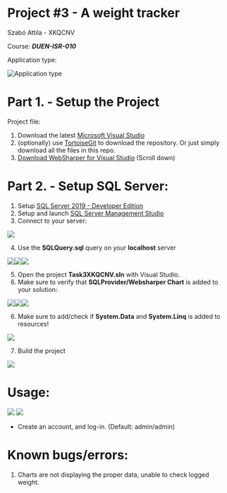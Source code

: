 # Project #3 - A weight tracker
Szabó Attila - XKQCNV

Course: ***DUEN-ISR-010***

Application type:

![Application type](https://dl.dropboxusercontent.com/s/8f3u0r6y0z5cvks/devenv_grpFm7B25y.png)

# Part 1. - Setup the Project
Project file:
1. Download the latest [Microsoft Visual Studio](https://visualstudio.microsoft.com/)
2. (optionally) use [TortoiseGit](https://tortoisegit.org/) to download the repository.
Or just simply download all the files in this repo.
3. [Download WebSharper for Visual Studio](http://websharper.com/downloads) (Scroll down) 



# Part 2. - Setup SQL Server:
1. Setup [SQL Server 2019 - Developer Edition](https://www.microsoft.com/en-us/sql-server/sql-server-downloads)
2. Setup and launch [SQL Server Management Studio](https://docs.microsoft.com/en-us/sql/ssms/download-sql-server-management-studio-ssms?view=sql-server-ver15)
3. Connect to your server:

![](https://dl.dropboxusercontent.com/s/7mcm2ckx3i58adq/Ssms_7lAJ8FmxML.png)

4. Use the **SQLQuery.sql** query on your **localhost** server

![](https://dl.dropboxusercontent.com/s/455gp344c5l24o2/Ssms_KyyGNxG9vr.png)![](https://dl.dropboxusercontent.com/s/dnooao0xpjve3l2/Ssms_UTqXIjHAoA.png)![](https://dl.dropboxusercontent.com/s/1kmxv2tekhe5g4g/Ssms_vesbo5ENBp.png)

5. Open the project **Task3XKQCNV.sln** with Visual Studio.
6. Make sure to verify that **SQLProvider/Websharper Chart** is added to your solution:

![](https://dl.dropboxusercontent.com/s/fdoy7ng9pzumw4y/devenv_5qKFiPq4vj.png)![](https://dl.dropboxusercontent.com/s/w6tbtrreh8p8uv7/devenv_N6r3C54QSo.png)![](https://dl.dropboxusercontent.com/s/7u34jticgghyeyo/devenv_jMxLTrYJ3K.png)

6. Make sure to add/check if **System.Data** and **System.Linq** is added to resources!

![](https://dl.dropboxusercontent.com/s/wzequzlyje7vw0a/devenv_aZqobGNPa6.png)

7. Build the project

![](https://dl.dropboxusercontent.com/s/v5we82rbvsv01oh/devenv_rxS1S1vlam.png)

# Usage:
![](https://dl.dropboxusercontent.com/s/cchvxx8is06m2l9/firefox_LsinKKGceh.png)
![](https://dl.dropboxusercontent.com/s/ychztsmivnhlnlv/firefox_pP48NWIEMe.png)
- Create an account, and log-in. (Default: admin/admin)

# Known bugs/errors:
1. Charts are not displaying the proper data, unable to check logged weight.
